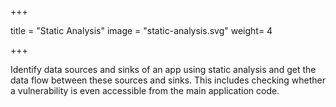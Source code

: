 +++

title = "Static Analysis"
image = "static-analysis.svg"
weight= 4

+++

Identify data sources and sinks of an app using static analysis and get the data flow between these sources and sinks. This includes checking whether a vulnerability is even accessible from the main application code.